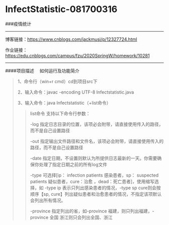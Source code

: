 # InfectStatistic-081700316
###疫情统计

-----

博客链接：https://www.cnblogs.com/jackmusi/p/12327724.html

作业链接：https://edu.cnblogs.com/campus/fzu/2020SpringW/homework/10281

----
####项目描述
&emsp;如何运行及功能简介

>1、命令行（win+r cmd）cd到项目src下
>
>2、输入命令：javac -encoding UTF-8 Infectstatistic.java
>
>3、输入命令：java Infectstatistic（+list命令）
>
>>list命令 支持以下命令行参数：
>>
>>-log 指定日志目录的位置，该项必会附带，请直接使用传入的路径，而不是自己设置路径
>>
>>-out 指定输出文件路径和文件名，该项必会附带，请直接使用传入的路径，而不是自己设置路径
>>
>>-date 指定日期，不设置则默认为所提供日志最新的一天。你需要确保你处理了指定日期之前的所有log文件
>>
>>-type 可选择[ip： infection patients 感染患者，sp： suspected patients 疑似患者，cure：治愈 ，dead：死亡患者]，使用缩写选择，如 -type ip 表示只列出感染患者的情况，-type sp cure则会按顺序【sp, cure】列出疑似患者和治愈患者的情况，不指定该项默认会列出所有情况。
>>
>>-province 指定列出的省，如-province 福建，则只列出福建，-province 全国 浙江则只会列出全国、浙江


